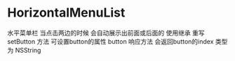 # HorizontalMenuList
水平菜单栏  当点击两边的时候 会自动展示出前面或后面的
使用继承  重写setButton 方法 可设置button的属性
button 响应方法 会返回button的index 类型为 NSString
